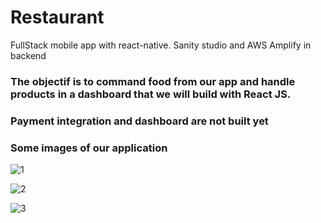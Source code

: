 # Restaurant
FullStack mobile app with react-native. Sanity studio and AWS Amplify in backend

### The objectif is to command food from our app and handle products in a dashboard that we will build with React JS.
### Payment integration and dashboard are not built yet

### Some images of our application

![1](https://user-images.githubusercontent.com/97252877/212575420-fcd4dfa0-8c75-4b72-96c9-4c6ee68cc5cc.PNG) 

![2](https://user-images.githubusercontent.com/97252877/212575419-b5d8586a-0af1-4bf5-ae11-f3fdb8038cb7.PNG) 

![3](https://user-images.githubusercontent.com/97252877/212575471-046c9848-3412-44db-a84f-9dd17efe9a36.PNG)

